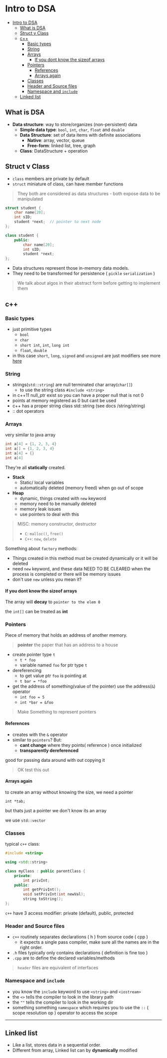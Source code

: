 # Intro to DSA

- [Intro to DSA](#intro-to-dsa)
  - [What is DSA](#what-is-dsa)
  - [Struct v Class](#struct-v-class)
  - [c++](#c)
    - [Basic types](#basic-types)
    - [String](#string)
    - [Arrays](#arrays)
      - [If you dont know the sizeof arrays](#if-you-dont-know-the-sizeof-arrays)
    - [Pointers](#pointers)
      - [References](#references)
      - [Arrays  again](#arrays-again)
    - [Classes](#classes)
    - [Header and Source files](#header-and-source-files)
    - [Namespace and `include`](#namespace-and-include)
  - [Linked list](#linked-list)

## What is DSA

- **Data structure**: way to store/organizes (non-persistent) data
  - **Simple data type**: `bool`, `int`, `char`, `float` and `double`
  - **Data Structure**: set of data items with definite associations
    - **Native**: array, vector, queue
    - **Free-form**: linked list, tree, graph
  - **Class**: DataStructure + operation

## Struct v Class

- `class` members are private by default
- `struct` miniature of class, can have member functions

> They both are considered as data structures - both expose data to be manipulated

```cpp
struct student {
    char name[20];
    int sID;
    student *next;  // pointer to next node
};

class student {
    public:
        char name[20];
        int sID;
        student *next;
};
```

- Data structures represent those in-memory data models.
- They need to be transformed for persistence ( `pickle` `serialization` )

> We talk about algos in their abstract form before getting to implement them

## c++

### Basic types

- just primitive types
  - `bool`
  - `char`
  - `short int`, `int`, `long int`
  - `float`, `double`
- in this case `short`, `long`, `signed` and `unsigned` are just modifiers see more [here](http://www.cplusplus.com/doc/tutorial/variables/)

### String

- strings(`std::string`) are null terminated char array(`char[]`)
  - to use the string class `#include <string>`
- in c++11 null_ptr exist so you can have a proper null that is not 0
- points at memory registered as 0 but cant be used
- c++ has a proper string class std::string (see docs /string/string)
- :: dot operators

### Arrays

very similar to java array

```c++ 
int a[4] = {1, 2, 3, 4}
int a[] = {1, 2, 3, 4}
int a[4] = {}
int a[4]
```

They're all **statically** created. 

- **Stack**
    - Static/ local variables
    - automatically deleted (memory freed) when go out of scope
- **Heap**
    - dynamic, things created with `new` keyword
    - memory need to be manually deleted
    - memory leak issues
    - use pointers to deal with this

> MISC: memory constructor, destructor
> - `C`: `malloc()`, `free()`
> - `C++`: `new`, `delete` 

Something about `factory` methods:

- Things created in this method must be created dynamically or it will be deleted
- need `new` keyword, and these data NEED TO BE CLEARED when the process is completed or there will be memory issues
- don't use `new` unless you mean it?

#### If you dont know the sizeof arrays

The array will **decay** to `pointer to the elem 0`

the `int[]` can be treated as  **int**

### Pointers

Piece of memory that holds an address of another memory. 

> **pointer** the paper that has an address to a house

- create pointer type `t`
    - `t * foo`
    - variable named `foo` for ptr type `t`
- dereferencing
    - to get value ptr `foo` is pointing at
    - `t bar = *foo`
- get the address of something(value of the pointer) use the address(`&`) operator
    - `int foo = 5`
    - `int *bar = &foo`

> Make Something to represent pointers

#### References

- creates with the `&` operator
- similar to `pointers`? But:
  - **cant change** where they points( reference ) once initialized
  - **transparently dereferenced**

good for passing data around with out copying it

> OK test this out 

#### Arrays  again

to create an array without knowing the size, we need a pointer

`int *tab;`

but thats just a pointer we don't know its an array

we use `std::vector`

### Classes

typical `c++` class:

```c++
#include <string>

using <std::string>

class myClass : public parentClass {
    private:
        int privInt;
    public:
        int getPrivInt();
        void setPrivInt(int newVal);
        string toString();
};
```

`c++` have 3 access modifier: private (default), public, protected

### Header and Source files

- `c++` routinely separates declarations ( h ) from source code ( cpp )
  - it expects a single pass compiler, make sure all the names are in the right order.
- `.h` files typically only contains declarations ( definition is fine too )
- `.cpp` are to define the declared variables/methods

> `header` files are equivalent of interfaces

### Namespace and `include`

- you know the `include` keyword to use `<string>` and `<iostream>`
- the `<>` tells the compiler to look in the library path
- the `""` tells the compiler to look in the working dir
- something something `namespace` which requires you to use the `::` ( scope resolution op ) operator to access the scope

---

## Linked list

- Like a list, stores data in a sequential order.
- Different from array, Linked list can by **dynamically** modified

